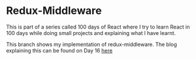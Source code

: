 # Redux-Middleware

This is part of a series called 100 days of React where I try to learn React in 100 days while doing small projects and explaining what I have learnt.

This branch shows my implementation of redux-middleware. The blog explaining this can be found on Day 16 [here](https://dev.to/sianwa11/day-11-20-h4j)
